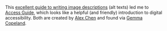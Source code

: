---
---

This [excellent guide to writing image descriptions](https://uxdesign.cc/how-to-write-an-image-description-2f30d3bf5546) (alt texts) led me to [Access Guide](https://www.accessguide.io/), which looks like a helpful (and friendly) introduction to digital accessibility. Both are created by [Alex Chen](https://www.alexyingchen.com/) and found via [Gemma Copeland](https://gemmacope.land/writing/less-like-an-object-and-more-like-the-weather/).
